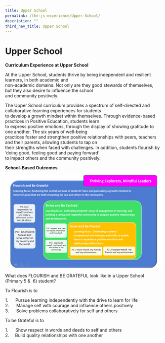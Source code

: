 ```yaml
---
title: Upper School
permalink: /the-js-experience/Upper-School/
description: ""
third_nav_title: Upper School
---
```

# **Upper School**

**Curriculum Experience at Upper School**

At the Upper School, students thrive by being independent and resilient learners, in both academic and  
non-academic domains. Not only are they good stewards of themselves, but they also desire to influence the school  
and community positively.

The Upper School curriculum provides a spectrum of self-directed and collaborative learning experiences for students  
to develop a growth mindset within themselves. Through evidence-based practices in Positive Education, students learn  
to express positive emotions, through the display of showing gratitude to one another. The six years of well-being  
practices foster and strengthen positive relationships with peers, teachers and their parents, allowing students to tap on  
their strengths when faced with challenges. In addition, students flourish by ‘doing good, feeling good and paying forward’  
to impact others and the community positively.

**School-Based Outcomes**

![](/images/School%20Outcomes.png)

What does FLOURISH and BE GRATEFUL look like in a Upper School (Primary 5 &  6) student?  

To Flourish is to

1.      Pursue learning independently with the drive to learn for life    
2.      Manage self with courage and influence others positively    
3.      Solve problems collaboratively for self and others

To be Grateful is to

1.      Show respect in words and deeds to self and others     
 2.     Build quality relationships with one another